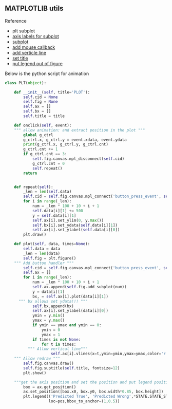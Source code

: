 ## MATPLOTLIB utils   

Reference  

* plt subplot  
* [axis labels for subplot](https://stackoverflow.com/questions/6963035/pyplot-axes-labels-for-subplots)  
* [subplot](https://morvanzhou.github.io/tutorials/data-manipulation/plt/4-1-subpot1/)  
* [add mouse callback](https://stackoverflow.com/questions/25521120/store-mouse-click-event-coordinates-with-matplotlib)  
* [add verticle line](https://matplotlib.org/3.1.1/api/axes_api.html#matplotlib.axes.Axes)  
* [set title](https://stackoverflow.com/questions/12444716/how-do-i-set-the-figure-title-and-axes-labels-font-size-in-matplotlib)  
* [put legend out of figure](https://kite.com/python/examples/4997/matplotlib-place-a-legend-outside-of-plot-axes)  

Below is the python script for animation   

```python
class PLT(object):

	def __init__(self, title='PLOT'):
		self.cid = None
		self.fig = None
		self.ax = []
		self.bx = []
		self.title = title

	def onclick(self, event):
    """ allow animation: and extract position in the plot """
		global g_ctrl
		g_ctrl.x, g_ctrl.y = event.xdata, event.ydata 
		print(g_ctrl.x, g_ctrl.y, g_ctrl.cnt)
		g_ctrl.cnt += 1
		if g_ctrl.cnt == 3:
			self.fig.canvas.mpl_disconnect(self.cid)
			g_ctrl.cnt = 0
			self.repeat()
		return


	def repeat(self):
		_len = len(self.data)
		self.cid = self.fig.canvas.mpl_connect('button_press_event', self.onclick)
		for i in range(_len):
			num = _len * 100 + 10 + i + 1
			self.data[i][1] += 500
			y = self.data[i][1]
			self.ax[i].set_ylim(0, y.max())
			self.bx[i].set_ydata(self.data[i][1])
			self.ax[i].set_ylabel(self.data[i][0])
		plt.draw()

	def plot(self, data, times=None):
		self.data = data
		_len = len(data)
		self.fig = plt.figure()
    """ Add button handler """
		self.cid = self.fig.canvas.mpl_connect('button_press_event', self.onclick)
		self.ax = []
		for i in range(_len):
			num = _len * 100 + 10 + i + 1
			self.ax.append(self.fig.add_subplot(num))
			y = data[i][1]
			bx, = self.ax[i].plot(data[i][1])
      """ bx allows set ydata!!! """
			self.bx.append(bx)      
			self.ax[i].set_ylabel(data[i][0])
			ymin = y.min()
			ymax = y.max()
			if ymin == ymax and ymin == 0:
				ymin = 0
				ymax = 1
			if times is not None:
				for t in times:
          """ Allow vertical line"""
					self.ax[i].vlines(x=t,ymin=ymin,ymax=ymax,color='r')
    """ Allow redraw """
		self.fig.canvas.draw()
		self.fig.suptitle(self.title, fontsize=12)
		plt.show()
```

```python  
	"""get the axis position and set the position and put legend position"""
        box = ax.get_position()
        ax.set_position([box.x0, box.y0, box.width*0.85, box.height])
        plt.legend(('Predicted True', 'Predicted Wrong',*STATE.STATE_STR[:CLASS]),
                   loc=pos,bbox_to_anchor=(1,0.5))
```
